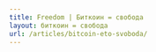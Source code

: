 ```yaml
---
title: Freedom | Биткоин = свобода
layout: биткоин = свобода
url: /articles/bitcoin-eto-svoboda/
---
```

